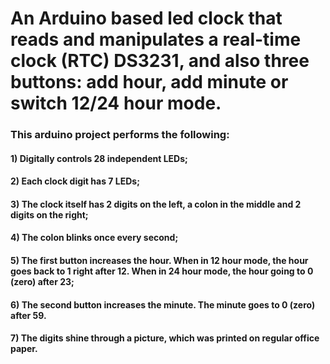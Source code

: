 # An Arduino based led clock that reads and manipulates a real-time clock (RTC) DS3231, and also three buttons: add hour, add minute or switch 12/24 hour mode.

### This arduino project performs the following:

#### 1) Digitally controls 28 independent LEDs;
#### 2) Each clock digit has 7 LEDs;
#### 3) The clock itself has 2 digits on the left, a colon in the middle and 2 digits on the right;
#### 4) The colon blinks once every second;
#### 5) The first button increases the hour. When in 12 hour mode, the hour goes back to 1 right after 12. When in 24 hour mode, the hour going to 0 (zero) after 23;
#### 6) The second button increases the minute. The minute goes to 0 (zero) after 59.
#### 7) The digits shine through a picture, which was printed on regular office paper.
